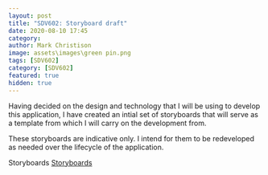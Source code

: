 ```yaml
---
layout: post
title: "SDV602: Storyboard draft"
date: 2020-08-10 17:45
category:
author: Mark Christison
image: assets\images\green pin.png
tags: [SDV602]
category: [SDV602]
featured: true
hidden: true
---
```


Having decided on the design and technology that I will be using to develop this application, I have created an intial set of storyboards that will serve as a template from which I will carry on the development from.

These storyboards are indicative only. I intend for them to be redeveloped as needed over the lifecycle of the application.

<object data="/assets/docs/storyboards-v1.pdf" type="application/pdf" width="100%" height="800px">
<p>Storyboards <a href="assets/docs/storyboards-v1.pdf">Storyboards</a></p>
